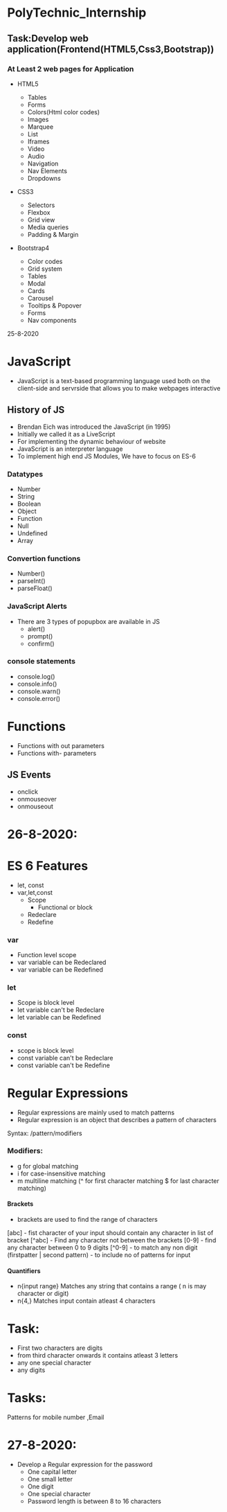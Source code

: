 # PolyTechnic_Internship


## Task:Develop web application(Frontend(HTML5,Css3,Bootstrap))

### At Least 2 web pages for Application
 + HTML5
      - Tables
      - Forms
      - Colors(Html color codes)
      - Images
      - Marquee
      - List
      - Iframes
      - Video
      - Audio
      - Navigation
      - Nav Elements
      - Dropdowns
 + CSS3
      - Selectors
      - Flexbox
      - Grid view
      - Media queries
      - Padding & Margin

 + Bootstrap4
      - Color codes
      - Grid system
      - Tables
      - Modal
      - Cards
      - Carousel
      - Tooltips & Popover
      - Forms
      - Nav components

25-8-2020

# JavaScript

+ JavaScript is a text-based programming language used both on the client-side and servrside that allows you to make webpages interactive

## History of JS
+ Brendan Eich was introduced the JavaScript (in 1995)
+ Initially we called it as a LiveScript
+ For implementing the dynamic behaviour of website
+ JavaScript is an interpreter language
+ To implement high end JS Modules, We have to focus on ES-6

### Datatypes

+  Number
+  String
+  Boolean
+  Object
+  Function
+  Null
+  Undefined
+  Array

### Convertion functions


+ Number()
+ parseInt()
+ parseFloat()


### JavaScript Alerts
 + There are 3 types of popupbox are available in JS
      - alert()
      - prompt()
      - confirm()
 
 
### console statements

+ console.log()
+ console.info()
+ console.warn()
+ console.error()


# Functions
+ Functions with out parameters
+ Functions with- parameters

## JS Events

+ onclick
+ onmouseover
+ onmouseout

26-8-2020:
============
# ES 6 Features

+ let, const
+ var,let,const
  - Scope
    - Functional or block 
  - Redeclare
  - Redefine

### var
  
+ Function level scope
+ var variable can be Redeclared
+ var variable can be Redefined


### let
+ Scope is block level
+ let variable can't be Redeclare
+ let variable can be Redefined



### const
+ scope is block level
+ const variable can't be Redeclare
+ const variable can't be Redefine

# Regular Expressions

+ Regular expressions are mainly used to match patterns
+ Regular expression is an object that describes a pattern of characters

Syntax:
    /pattern/modifiers
   
   

### Modifiers:
+ g  for global matching 
+ i  for case-insensitive matching
+ m   multiline matching  (^ for first character matching $ for last character matching)

#### Brackets

+ brackets are used to find the range of characters

[abc]   - fist character of your input should contain any character in list of bracket
[^abc]  - Find any character not between the brackets
[0-9]   - find any character between 0 to 9 digits
[^0-9]  - to match any non digit
(firstpatter | second pattern)  - to include no of patterns for input


#### Quantifiers

+ n{input range}  Matches any string that contains a range  ( n is may character or digit)
+ n{4,}           Matches input contain atleast 4 characters


Task:
======
- First two characters are digits
- from third character onwards it contains atleast 3 letters
- any one special character
- any digits

Tasks:
=======
Patterns for mobile number ,Email

27-8-2020:
===========

+ Develop a Regular expression for the  password
  - One capital letter
  - One small letter
  - One digit
  - One special character
  - Password length is between 8 to 16 characters

